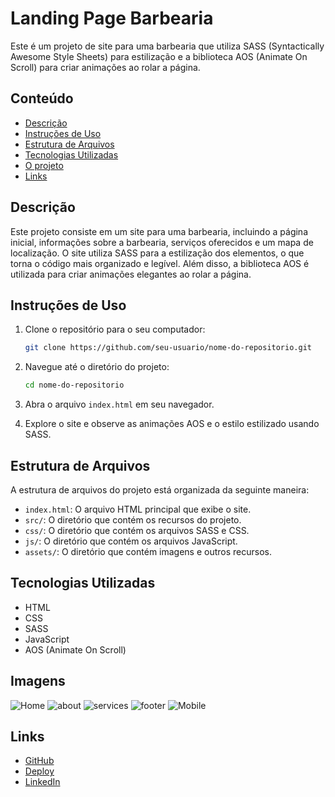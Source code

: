 # Landing Page Barbearia 

Este é um projeto de site para uma barbearia que utiliza SASS (Syntactically Awesome Style Sheets) para estilização e a biblioteca AOS (Animate On Scroll) para criar animações ao rolar a página.

## Conteúdo

- [Descrição](#descrição)
- [Instruções de Uso](#instruções-de-uso)
- [Estrutura de Arquivos](#estrutura-de-arquivos)
- [Tecnologias Utilizadas](#tecnologias-utilizadas)
- [O projeto](#imagens)
- [Links](#links)

## Descrição

Este projeto consiste em um site para uma barbearia, incluindo a página inicial, informações sobre a barbearia, serviços oferecidos e um mapa de localização. O site utiliza SASS para a estilização dos elementos, o que torna o código mais organizado e legível. Além disso, a biblioteca AOS é utilizada para criar animações elegantes ao rolar a página.


## Instruções de Uso

1. Clone o repositório para o seu computador:

   ```bash
   git clone https://github.com/seu-usuario/nome-do-repositorio.git

2. Navegue até o diretório do projeto:

    ```bash
    cd nome-do-repositorio

3. Abra o arquivo `index.html` em seu navegador.

4. Explore o site e observe as animações AOS e o estilo estilizado usando SASS.

## Estrutura de Arquivos
A estrutura de arquivos do projeto está organizada da seguinte maneira:

* `index.html`: O arquivo HTML principal que exibe o site.
* `src/`: O diretório que contém os recursos do projeto.
* `css/`: O diretório que contém os arquivos SASS e CSS.
* `js/`: O diretório que contém os arquivos JavaScript.
* `assets/`: O diretório que contém imagens e outros recursos.

## Tecnologias Utilizadas

* HTML
* CSS
* SASS
* JavaScript
* AOS (Animate On Scroll)

## Imagens
![Home](image.png)
![about](image-1.png)
![services](image-2.png)
![footer](image-3.png)
![Mobile](image-4.png)

## Links

- [GitHub](https://github.com/manoelarcanjo/landingpage-Barbearia)
- [Deploy](https://landingpage-barbearia.vercel.app/)
- [LinkedIn](https://www.linkedin.com/in/manoelarcanjo/)